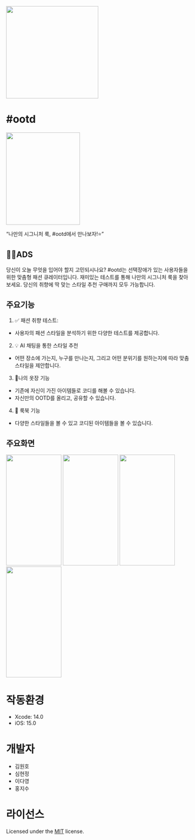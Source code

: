 <img src="https://github.com/user-attachments/assets/cb60fad5-455c-4e54-8a09-f6d8de26a0aa" width="250" height="250">


# #ootd
<img src="https://github.com/user-attachments/assets/8387e828-8fe7-49d3-941e-cb74278feec6" width="200" height="250">


“나만의 시그니처 룩, #ootd에서 만나보자!⭐️”

## 🙋‍♀️ADS
당신이 오늘 무엇을 입어야 할지 고민되시나요? #ootd는 선택장애가 있는 사용자들을 위한 맞춤형 패션 큐레이터입니다. 
재미있는 테스트를 통해 나만의 시그니처 룩을 찾아보세요. 
당신의 취향에 딱 맞는 스타일 추천 구매까지 모두 가능합니다.


## 주요기능
1. ✅ 패션 취향 테스트:
  - 사용자의 패션 스타일을 분석하기 위한 다양한 테스트를 제공합니다.
2. 💡 AI 채팅을 통한 스타일 추천
  - 어떤 장소에 가는지, 누구를 만나는지, 그리고 어떤 분위기를 원하는지에 따라 맞춤 스타일을 제안합니다.
3. 👕나의 옷장 기능
  - 기존에 자신이 가진 아이템들로 코디를 해볼 수 있습니다.
  - 자신만의 OOTD를 올리고, 공유할 수 있습니다.
4. 👥 룩북 기능
  - 다양한 스타일들을 볼 수 있고 코디된 아이템들을 볼 수 있습니다.



## 주요화면
<p align="left">
  <img src="https://github.com/user-attachments/assets/64cc9141-ecdf-4978-af6b-9f30525190d8" width="150" height="300">
  <img src="https://github.com/user-attachments/assets/91e4cfab-bcdc-435e-90ad-02d28aeb7efb" width="150" height="300">
  <img src="https://github.com/user-attachments/assets/8f232db7-ab9f-4883-a10c-deef2d8d09ef" width="150" height="300">
  <img src="https://github.com/user-attachments/assets/a6fe7d08-b877-4168-95b2-d9fda867f1b8" width="150" height="300"> 


</p>


# 작동환경
- Xcode: 14.0
- iOS: 15.0

# 개발자
- 김원호
- 심현정
- 이다영
- 홍지수

# 라이선스
Licensed under the [MIT](LICENSE) license.
